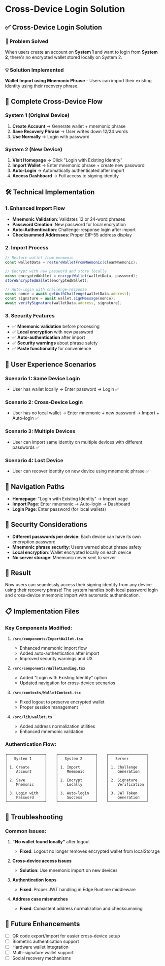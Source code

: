 # Cross-Device Login Solution

## ✅ **Cross-Device Login Solution**

### **🔧 Problem Solved**

When users create an account on **System 1** and want to login from **System 2**, there's no encrypted wallet stored locally on System 2.

### **💡 Solution Implemented**

**Wallet Import using Mnemonic Phrase** - Users can import their existing identity using their recovery phrase.

## 🎯 **Complete Cross-Device Flow**

### **System 1 (Original Device)**

1. **Create Account** → Generate wallet + mnemonic phrase
2. **Save Recovery Phrase** → User writes down 12/24 words
3. **Use Normally** → Login with password

### **System 2 (New Device)**

1. **Visit Homepage** → Click "Login with Existing Identity"
2. **Import Wallet** → Enter mnemonic phrase + create new password
3. **Auto-Login** → Automatically authenticated after import
4. **Access Dashboard** → Full access to signing identity

## 🛠 **Technical Implementation**

### **1. Enhanced Import Flow**

- **Mnemonic Validation**: Validates 12 or 24-word phrases
- **Password Creation**: New password for local encryption
- **Auto-Authentication**: Challenge-response login after import
- **Checksummed Addresses**: Proper EIP-55 address display

### **2. Import Process**

```typescript
// Restore wallet from mnemonic
const walletData = restoreWalletFromMnemonic(cleanMnemonic);

// Encrypt with new password and store locally
const encryptedWallet = encryptWallet(walletData, password);
storeEncryptedWallet(encryptedWallet);

// Auto-login with challenge-response
const nonce = await getAuthChallenge(walletData.address);
const signature = await wallet.signMessage(nonce);
await verifySignature(walletData.address, signature);
```

### **3. Security Features**

- ✅ **Mnemonic validation** before processing
- ✅ **Local encryption** with new password
- ✅ **Auto-authentication** after import
- ✅ **Security warnings** about phrase safety
- ✅ **Paste functionality** for convenience

## 🔄 **User Experience Scenarios**

### **Scenario 1: Same Device Login**

- User has wallet locally → Enter password → Login ✅

### **Scenario 2: Cross-Device Login**

- User has no local wallet → Enter mnemonic + new password → Import + Auto-login ✅

### **Scenario 3: Multiple Devices**

- User can import same identity on multiple devices with different passwords ✅

### **Scenario 4: Lost Device**

- User can recover identity on new device using mnemonic phrase ✅

## 🎯 **Navigation Paths**

- **Homepage**: "Login with Existing Identity" → Import page
- **Import Page**: Enter mnemonic → Auto-login → Dashboard
- **Login Page**: Enter password (for local wallets)

## 🔐 **Security Considerations**

- **Different passwords per device**: Each device can have its own encryption password
- **Mnemonic phrase security**: Users warned about phrase safety
- **Local encryption**: Wallet encrypted locally on each device
- **No server storage**: Mnemonic never sent to server

## 🎉 **Result**

Now users can seamlessly access their signing identity from any device using their recovery phrase! The system handles both local password login and cross-device mnemonic import with automatic authentication.

## 📋 **Implementation Files**

### Key Components Modified:

1. **`/src/components/ImportWallet.tsx`**
   - Enhanced mnemonic import flow
   - Added auto-authentication after import
   - Improved security warnings and UX

2. **`/src/components/WalletLanding.tsx`**
   - Added "Login with Existing Identity" option
   - Updated navigation for cross-device scenarios

3. **`/src/contexts/WalletContext.tsx`**
   - Fixed logout to preserve encrypted wallet
   - Proper session management

4. **`/src/lib/wallet.ts`**
   - Added address normalization utilities
   - Enhanced mnemonic validation

### Authentication Flow:

```
┌─────────────────┐    ┌─────────────────┐    ┌─────────────────┐
│   System 1      │    │   System 2      │    │   Server        │
│                 │    │                 │    │                 │
│ 1. Create       │    │ 1. Import       │    │ 1. Challenge    │
│    Account      │    │    Mnemonic     │    │    Generation   │
│                 │    │                 │    │                 │
│ 2. Save         │    │ 2. Encrypt      │    │ 2. Signature    │
│    Mnemonic     │    │    Locally      │    │    Verification │
│                 │    │                 │    │                 │
│ 3. Login with   │    │ 3. Auto-login   │    │ 3. JWT Token    │
│    Password     │    │    Success      │    │    Generation   │
└─────────────────┘    └─────────────────┘    └─────────────────┘
```

## 🔧 **Troubleshooting**

### Common Issues:

1. **"No wallet found locally"** after logout
   - **Fixed**: Logout no longer removes encrypted wallet from localStorage

2. **Cross-device access issues**
   - **Solution**: Use mnemonic import on new devices

3. **Authentication loops**
   - **Fixed**: Proper JWT handling in Edge Runtime middleware

4. **Address case mismatches**
   - **Fixed**: Consistent address normalization and checksumming

## 📝 **Future Enhancements**

- [ ] QR code export/import for easier cross-device setup
- [ ] Biometric authentication support
- [ ] Hardware wallet integration
- [ ] Multi-signature wallet support
- [ ] Social recovery mechanisms